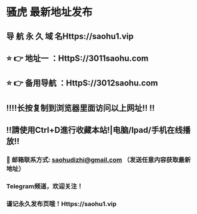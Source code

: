 # 骚虎 最新地址发布 
## 导 航 永 久 域 名Https://saohu1.vip
## ⭐️ 👉 地址一 ：HttpS://3011saohu.com
## ⭐️ 👉 备用导航 ：HttpS://3012saohu.com
## ‼️‼️长按复制到浏览器里面访问以上网址‼️  ‼️
## ‼️請使用Ctrl+D進行收藏本站!|电脑/Ipad/手机在线播放‼️
### 📧 邮箱联系方式: saohudizhi@gmail.com （发送任意内容获取最新地址）
### Telegram频道，欢迎关注！
### 谨记永久发布页哦！Https://saohu1.vip
